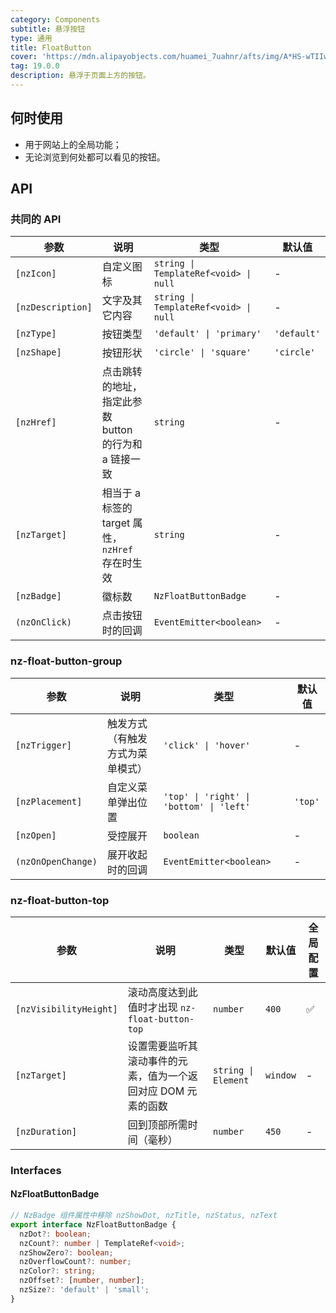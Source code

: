 ```yaml
---
category: Components
subtitle: 悬浮按钮
type: 通用
title: FloatButton
cover: 'https://mdn.alipayobjects.com/huamei_7uahnr/afts/img/A*HS-wTIIwu0kAAAAAAAAAAAAADrJ8AQ/original'
tag: 19.0.0
description: 悬浮于页面上方的按钮。
---
```


## 何时使用

- 用于网站上的全局功能；
- 无论浏览到何处都可以看见的按钮。

## API

### 共同的 API

| 参数              | 说明                                                  | 类型                                  | 默认值      |
| ----------------- | ----------------------------------------------------- | ------------------------------------- | ----------- |
| `[nzIcon]`        | 自定义图标                                            | `string \| TemplateRef<void> \| null` | -           |
| `[nzDescription]` | 文字及其它内容                                        | `string \| TemplateRef<void> \| null` | -           |
| `[nzType]`        | 按钮类型                                              | `'default' \| 'primary'`              | `'default'` |
| `[nzShape]`       | 按钮形状                                              | `'circle' \| 'square'`                | `'circle'`  |
| `[nzHref]`        | 点击跳转的地址，指定此参数 button 的行为和 a 链接一致 | `string`                              | -           |
| `[nzTarget]`      | 相当于 a 标签的 target 属性，`nzHref` 存在时生效      | `string`                              | -           |
| `[nzBadge]`       | 徽标数                                                | `NzFloatButtonBadge`                  | -           |
| `(nzOnClick)`     | 点击按钮时的回调                                      | `EventEmitter<boolean>`               | -           |

### nz-float-button-group

| 参数               | 说明                             | 类型                                     | 默认值  |
| ------------------ | -------------------------------- | ---------------------------------------- | ------- |
| `[nzTrigger]`      | 触发方式（有触发方式为菜单模式） | `'click' \| 'hover'`                     | -       |
| `[nzPlacement]`    | 自定义菜单弹出位置               | `'top' \| 'right' \| 'bottom' \| 'left'` | `'top'` |
| `[nzOpen]`         | 受控展开                         | `boolean`                                | -       |
| `(nzOnOpenChange)` | 展开收起时的回调                 | `EventEmitter<boolean>`                  | -       |

### nz-float-button-top

| 参数                   | 说明                                                          | 类型                | 默认值   | 全局配置 |
| ---------------------- | ------------------------------------------------------------- | ------------------- | -------- | -------- |
| `[nzVisibilityHeight]` | 滚动高度达到此值时才出现 `nz-float-button-top`                | `number`            | `400`    | ✅       |
| `[nzTarget]`           | 设置需要监听其滚动事件的元素，值为一个返回对应 DOM 元素的函数 | `string \| Element` | `window` | -        |
| `[nzDuration]`         | 回到顶部所需时间（毫秒）                                      | `number`            | `450`    | -        |

### Interfaces

#### NzFloatButtonBadge

```ts
// NzBadge 组件属性中移除 nzShowDot, nzTitle, nzStatus, nzText
export interface NzFloatButtonBadge {
  nzDot?: boolean;
  nzCount?: number | TemplateRef<void>;
  nzShowZero?: boolean;
  nzOverflowCount?: number;
  nzColor?: string;
  nzOffset?: [number, number];
  nzSize?: 'default' | 'small';
}
```
